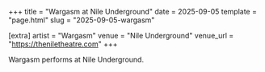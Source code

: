 +++
title = "Wargasm at Nile Underground"
date = 2025-09-05
template = "page.html"
slug = "2025-09-05-wargasm"

[extra]
artist = "Wargasm"
venue = "Nile Underground"
venue_url = "https://theniletheatre.com"
+++

Wargasm performs at Nile Underground.
